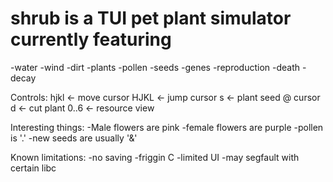 # shrub is a TUI pet plant simulator currently featuring
-water
-wind
-dirt
-plants
-pollen
-seeds
-genes
-reproduction 
-death
-decay

Controls:
hjkl <- move cursor
HJKL <- jump cursor
s    <- plant seed @ cursor
d    <- cut plant
0..6 <- resource view

Interesting things:
-Male flowers are pink
-female flowers are purple
-pollen is '.'
-new seeds are usually '&'


Known limitations:
-no saving
-friggin C
-limited UI
-may segfault with certain libc

